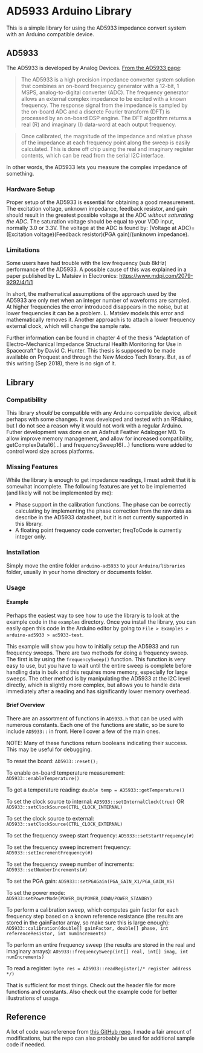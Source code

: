 # AD5933 Arduino Library

This is a simple library for using the AD5933 impedance convert system with an Arduino compatible device.

## AD5933
The AD5933 is developed by Analog Devices. [From the AD5933 page](http://www.analog.com/en/products/rf-microwave/direct-digital-synthesis-modulators/ad5933.html#product-overview):

>The AD5933 is a high precision impedance converter system solution that combines an on-board frequency generator with a 12-bit, 1 MSPS, analog-to-digital converter (ADC). The frequency generator allows an external complex impedance to be excited with a known frequency. The response signal from the impedance is sampled by the on-board ADC and a discrete Fourier transform (DFT) is processed by an on-board DSP engine. The DFT algorithm returns a real (R) and imaginary (I) data-word at each output frequency.

>Once calibrated, the magnitude of the impedance and relative phase of the impedance at each frequency point along the sweep is easily calculated. This is done off chip using the real and imaginary register contents, which can be read from the serial I2C interface.

In other words, the AD5933 lets you measure the complex impedance of something.

### Hardware Setup
Proper setup of the AD5933 is essential for obtaining a good measurement. The excitation voltage, unknown impedance, feedback resistor, and gain should result in the greatest possible voltage at the ADC *without saturating the ADC*. The saturation voltage should be equal to your VDD input, normally 3.0 or 3.3V. The voltage at the ADC is found by: (Voltage at ADC)=(Excitation voltage)(Feedback resistor)(PGA gain)/(unknown impedance).

### Limitations
Some users have had trouble with the low frequency (sub 8kHz) performance of the AD5933. A possible cause of this was explained in a paper published by L. Matsiev in Electronics:
https://www.mdpi.com/2079-9292/4/1/1 

In short, the mathematical assumptions of the approach used by the AD5933 are only met when an integer number of waveforms are sampled. At higher frequencies the error introduced disappears in the noise, but at lower frequencies it can be a problem. L. Matsiev models this error and mathematically removes it. Another approach is to attach a lower frequency external clock, which will change the sample rate.

Further information can be found in chapter 4 of the thesis "Adaptation of Electro-Mechanical Impedance Structural Health Monitoring for Use in Spacecraft" by David C. Hunter. This thesis is supposed to be made available on Proquest and through the New Mexico Tech library. But, as of this writing (Sep 2018), there is no sign of it.

## Library

### Compatibility
This library *should* be compatible with any Arduino compatible device, albeit perhaps with some changes. It was developed and tested with an RFduino, but I do not see a reason why it would not work with a regular Arduino. Futher development was done on an Adafruit Feather Adalogger M0. To allow improve memory management, and allow for increased compatibility, getComplexData16(...) and frequencySweep16(...) functions were added to control word size across platforms.

### Missing Features
While the library is enough to get impedance readings, I must admit that it is somewhat incomplete. The following features are yet to be implemented (and likely will not be implemented by me):

* Phase support in the calibration functions. The phase can be correctly calculating by implementing the phase correction from the raw data as describe in the AD5933 datasheet, but it is not currently supported in this library.
* A floating point frequency code converter; freqToCode is currently integer only.

### Installation
Simply move the entire folder `arduino-ad5933` to your `Arduino/libraries` folder, usually in your home directory or documents folder.

### Usage

#### Example
Perhaps the easiest way to see how to use the library is to look at the example code in the `examples` directory. Once you install the library, you can easily open this code in the Arduino editor by going to `File > Examples > arduino-ad5933 > ad5933-test`.

This example will show you how to initially setup the AD5933 and run frequency sweeps. There are two methods for doing a frequency sweep. The first is by using the `frequencySweep()` function. This function is very easy to use, but you have to wait until the entire sweep is complete before handling data in bulk and this requires more memory, especially for large sweeps. The other method is by manipulating the AD5933 at the I2C level directly, which is slightly more complex, but allows you to handle data immediately after a reading and has significantly lower memory overhead.

#### Brief Overview
There are an assortment of functions in `AD5933.h` that can be used with numerous constants. Each one of the functions are static, so be sure to include `AD5933::` in front. Here I cover a few of the main ones.

NOTE: Many of these functions return booleans indicating their success. This may be useful for debugging.

To reset the board: `AD5933::reset();`

To enable on-board temperature measurement: `AD5933::enableTemperature()`

To get a temperature reading: `double temp = AD5933::getTemperature()`

To set the clock source to internal: `AD5933::setInternalClock(true)` OR `AD5933::setClockSource(CTRL_CLOCK_INTERNAL)`

To set the clock source to external: `AD5933::setClockSource(CTRL_CLOCK_EXTERNAL)`

To set the frequency sweep start frequency: `AD5933::setStartFrequency(#)`

To set the frequency sweep increment frequency: `AD5933::setIncrementFrequency(#)`

To set the frequency sweep number of increments: `AD5933::setNumberIncrements(#)`

To set the PGA gain: `AD5933::setPGAGain(PGA_GAIN_X1/PGA_GAIN_X5)`

To set the power mode: `AD5933:setPowerMode(POWER_ON/POWER_DOWN/POWER_STANDBY)`

To perform a calibration sweep, which computes gain factor for each frequency step based on a known reference resistance (the results are stored in the gainFactor array, so make sure this is large enough): `AD5933::calibration(double[] gainFactor, double[] phase, int referenceResistor, int numIncrements)`

To perform an entire frequency sweep (the results are stored in the real and imaginary arrays): `AD5933::frequencySweep(int[] real, int[] imag, int numIncrements)`

To read a register: `byte res = AD5933::readRegister(/* register address */)`

That is sufficient for most things. Check out the header file for more functions and constants. Also check out the example code for better illustrations of usage.

## Reference
A lot of code was reference from [this GitHub repo](https://github.com/WuMRC/drive). I made a fair amount of modifications, but the repo can also probably be used for additional sample code if needed.
